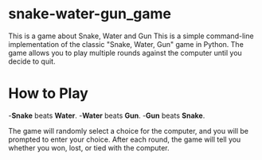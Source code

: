 # snake-water-gun_game
This is a game about Snake, Water and Gun
This is a simple command-line implementation of the classic "Snake, Water, Gun" game in Python. The game allows you to play multiple rounds against the computer until you decide to quit.

# How to Play
-**Snake** beats **Water**.
-**Water** beats **Gun**.
-**Gun** beats **Snake**.

The game will randomly select a choice for the computer, and you will be prompted to enter your choice. After each round, the game will tell you whether you won, lost, or tied with the computer.
